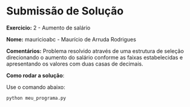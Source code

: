 # Submissão de Solução

**Exercicio:** 2 - Aumento de salário

**Nome:** mauricioabc  - Maurício de Arruda Rodrigues

**Comentários:** Problema resolvido através de uma estrutura de seleção direcionando o aumento do salário conforme as faixas estabelecidas e apresentando os valores com duas casas de decimais.

**Como rodar a solução**: 

Use o comando abaixo: 
```bash
python meu_programa.py
```